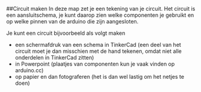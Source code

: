 ##Circuit maken
In deze map zet je een tekening van je circuit.
Het circuit is een aansluitschema, je kunt daarop zien welke componenten je gebruikt en op welke pinnen van de arduino die zijn aangesloten.

Je kunt een circuit bijvoorbeeld als volgt maken
- een schermafdruk van een schema in TinkerCad (een deel van het circuit moet je dan misschien met de hand tekenen, omdat niet alle onderdelen in TinkerCad zitten)
- in Powerpoint (plaatjes van componenten kun je vaak vinden op arduino.cc)
- op papier en dan fotograferen (het is dan wel lastig om het netjes te doen)
